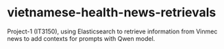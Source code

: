 # vietnamese-health-news-retrievals
Project-1 (IT3150), using Elasticsearch to retrieve information from Vinmec news to add contexts for prompts with Qwen model.
